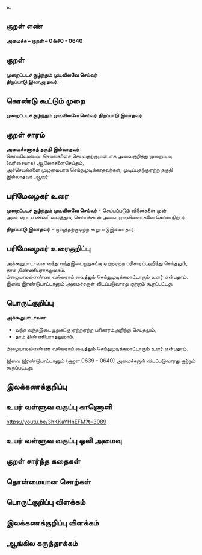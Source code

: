 உ

## குறள் எண் 

**அமைச்சு – குறள் – 0௬௪0 - 0640**  

## குறள் 

**முறைப்படச் சூழ்ந்தும் முடிவிலவே செய்வர்  
திறப்பாடு இலாஅ தவர்.**  

## கொண்டு கூட்டும் முறை

**முறைப்படச் சூழ்ந்தும் முடிவிலவே செய்வர் திறப்பாடு இலாதவர்** 

## குறள் சாரம் 

**அமைச்சனாகத் தகுதி இல்லாதவர்**  
செய்யவேண்டிய செயல்களைச் செய்வதற்குமுன்பாக அவைகுறித்து முறைப்படி (வரிசையாக) ஆலோசனைசெய்தும்,  
அச்செயல்களை முழுமையாக செய்துமுடிக்காதவர்கள், முடிப்பதற்குஏற்ற தகுதி இல்லாதவர் ஆவர்.  

## பரிமேலழகர் உரை

**முறைப்படச் சூழ்ந்தும் முடிவிலவே செய்வர்** - செய்யப்படும் வினைகளை முன் அடைவுபடஎண்ணி வைத்தும், செய்யுங்கால் அவை முடிவிலவாகவே செய்யாநிற்பர்  

**திறப்பாடு இலாதவர்** - முடித்தற்குஏற்ற கூறுபாடுஇல்லாதார். 

## பரிமேலழகர் உரைகுறிப்பு   

அக்கூறுபாடாவன வந்த வந்தஇடையூறுகட்கு ஏற்றஏற்ற பரிகாரம்அறிந்து செய்தலும், தாம் திண்ணியராதலுமாம்.  
பிழையாமல்எண்ண வல்லராய் வைத்தும் செய்துமுடிக்கமாட்டாரும் உளர் என்பதாம்.  
இவை இரண்டுபாட்டானும் அமைச்சருள் விடப்படுவாரது குற்றம் கூறப்பட்டது.    

## பொருட்குறிப்பு 

**அக்கூறுபாடாவன**-  
* வந்த வந்தஇடையூறுகட்கு ஏற்றஏற்ற பரிகாரம்அறிந்து செய்தலும்,  
* தாம் திண்ணியராதலுமாம்.  

பிழையாமல்எண்ண வல்லராய் வைத்தும் செய்துமுடிக்கமாட்டாரும் உளர் என்பதாம்.  

இவை இரண்டுபாட்டானும் (குறள் 0639 - 0640) அமைச்சருள் விடப்படுவாரது குற்றம் கூறப்பட்டது.    

## இலக்கணக்குறிப்பு  


## உயர் வள்ளுவ வகுப்பு காணொளி

https://youtu.be/3hKKaYHnEFM?t=3089 

## உயர் வள்ளுவ வகுப்பு ஒலி அமைவு 

 
## குறள் சார்ந்த கதைகள் 


## தொன்மையான சொற்கள்


## பொருட்குறிப்பு விளக்கம்


## இலக்கணக்குறிப்பு விளக்கம்


## ஆங்கில கருத்தாக்கம் 



